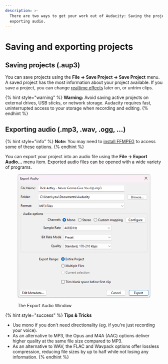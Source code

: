```yaml
---
description: >-
  There are two ways to get your work out of Audacity: Saving the project, and
  exporting audio.
---
```


# Saving and exporting projects

## Saving projects (.aup3)

You can save projects using the **File -> Save Project -> Save Project** menu. A saved project has the most information about your project available. If you save a project, you can change [realtime effects](../audio-editing/using-realtime-effects.md) later on, or untrim clips.

{% hint style="warning" %}
**Warning:** Avoid saving active projects on external drives, USB sticks, or network storage. Audacity requires fast, uninterrupted access to your storage when recording and editing.&#x20;
{% endhint %}

## Exporting audio (.mp3, .wav, .ogg, ...)

{% hint style="info" %}
**Note:** You may need to [install FFMPEG](installing-ffmpeg.md) to access some of these options.
{% endhint %}

You can export your project into an audio file using the **File -> Export Audio...** menu item. Exported audio files can be opened with a wide variety of programs.

<figure><img src="../.gitbook/assets/export-mp3.png" alt=""><figcaption><p>The Export Audio Window</p></figcaption></figure>

{% hint style="success" %}
**Tips & Tricks**

* Use mono if you don't need directionality (eg. if you're just recording your voice).
* As an alternative to MP3, the Opus and M4A (AAC) options deliver higher quality at the same file size compared to MP3.
* As an alternative to WAV, the FLAC and Wavpack options offer lossless compression, reducing file sizes by up to half while not losing any information.
{% endhint %}

